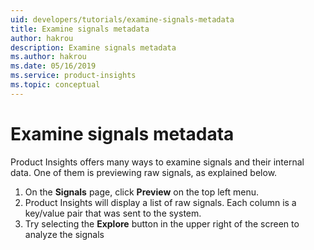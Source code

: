 ```yaml
---
uid: developers/tutorials/examine-signals-metadata
title: Examine signals metadata
author: hakrou
description: Examine signals metadata
ms.author: hakrou
ms.date: 05/16/2019
ms.service: product-insights
ms.topic: conceptual
---
```


# Examine signals metadata

Product Insights offers many ways to examine signals and their internal data.
One of them is previewing raw signals, as explained below.

1. On the **Signals** page, click **Preview** on the top left menu.
1. Product Insights will display a list of raw signals. Each column is a key/value pair that was sent to the system.
1. Try selecting the **Explore** button in the upper right of the screen to analyze the signals
